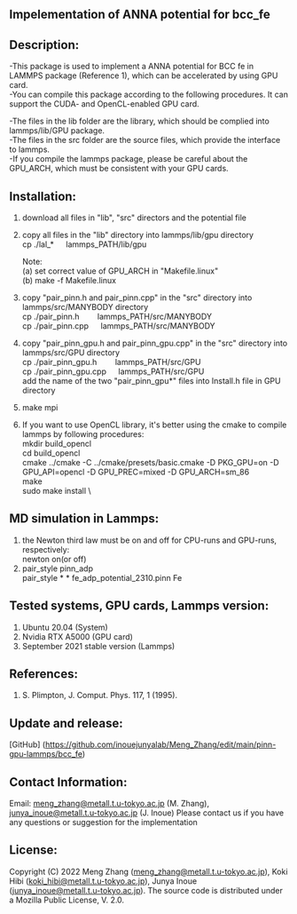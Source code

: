## Impelementation of ANNA potential for bcc_fe

## Description:
-This package is used to implement a ANNA potential for BCC fe in LAMMPS package (Reference 1), which can be accelerated by using GPU card.\
-You can compile this package according to the following procedures. It can support the CUDA- and OpenCL-enabled GPU card. 

-The files in the lib folder are the library, which should be complied into lammps/lib/GPU package. \
-The files in the src folder are the source files, which provide the interface to lammps. \
-If you compile the lammps package, please be careful about the GPU_ARCH, which must be consistent with your GPU cards. 

## Installation:
1) download all files in "lib", "src" directors and the potential file
2) copy all files in the "lib" directory into lammps/lib/gpu directory \
   cp ./lal_*   lammps_PATH/lib/gpu

   Note: \
   (a) set correct value of GPU_ARCH in "Makefile.linux" \
   (b) make -f Makefile.linux
  
3) copy "pair_pinn.h and pair_pinn.cpp" in the "src" directory into lammps/src/MANYBODY directory \
   cp ./pair_pinn.h     lammps_PATH/src/MANYBODY \
   cp ./pair_pinn.cpp   lammps_PATH/src/MANYBODY
  
4) copy "pair_pinn_gpu.h and pair_pinn_gpu.cpp" in the "src" directory into lammps/src/GPU directory \
   cp ./pair_pinn_gpu.h     lammps_PATH/src/GPU \
   cp ./pair_pinn_gpu.cpp   lammps_PATH/src/GPU \
   add the name of the two "pair_pinn_gpu*" files into Install.h file in GPU directory

5) make mpi

6) If you want to use OpenCL library, it's better using the cmake to compile lammps by following procedures: \
   mkdir build_opencl \
   cd build_opencl \
   cmake ../cmake -C ../cmake/presets/basic.cmake -D PKG_GPU=on -D GPU_API=opencl -D GPU_PREC=mixed -D GPU_ARCH=sm_86 \
   make \
   sudo make install \

## MD simulation in Lammps:
1) the Newton third law must be on and off for CPU-runs and GPU-runs, respectively: \
   newton on(or off)
3) pair_style pinn_adp \
   pair_style * * fe_adp_potential_2310.pinn Fe
   
## Tested systems, GPU cards, Lammps version:
1) Ubuntu 20.04 (System)
2) Nvidia RTX A5000 (GPU card)
3) September 2021 stable version (Lammps)

## References:
1) S. Plimpton, J. Comput. Phys. 117, 1 (1995).

## Update and release:
[GitHub] (https://github.com/inouejunyalab/Meng_Zhang/edit/main/pinn-gpu-lammps/bcc_fe)

## Contact Information:
Email: meng_zhang@metall.t.u-tokyo.ac.jp (M. Zhang), junya_inoue@metall.t.u-tokyo.ac.jp (J. Inoue) Please contact us if you have any questions or suggestion for the implementation

## License:
Copyright (C) 2022 Meng Zhang (meng_zhang@metall.t.u-tokyo.ac.jp), Koki Hibi (koki_hibi@metall.t.u-tokyo.ac.jp), Junya Inoue (junya_inoue@metall.t.u-tokyo.ac.jp). The source code is distributed under a Mozilla Public License, V. 2.0.
